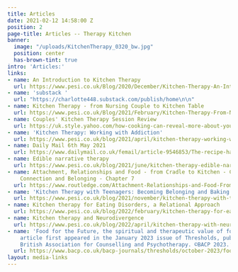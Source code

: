 ```yaml
---
title: Articles
date: 2021-02-12 14:58:00 Z
position: 2
page-title: Articles -- Therapy Kitchen
banner:
  image: "/uploads/KitchenTherapy_0320_bw.jpg"
  position: center
  has-brown-tint: true
intro: 'Articles:'
links:
- name: An Introduction to Kitchen Therapy
  url: https://www.pesi.co.uk/Blog/2020/December/Kitchen-Therapy-An-Introduction
- name: 'substack '
  url: "https://charlotte448.substack.com/publish/home\n\n"
- name: Kitchen Therapy - from Nursing Couple to Kitchen Table
  url: https://www.pesi.co.uk/Blog/2021/February/Kitchen-Therapy-From-Nursing-Couple-to-Kitchen-Tab
- name: Couples' Kitchen Therapy Session Review
  url: https://uk.style.yahoo.com/how-cooking-can-reveal-more-about-your-personality-070826611.html
- name: 'Kitchen Therapy: Working with Addiction'
  url: https://www.pesi.co.uk/blog/2021/april/kitchen-therapy-working-with-addiction
- name: Daily Mail 6th May 2021
  url: https://www.dailymail.co.uk/femail/article-9546853/The-recipe-happy-marriage-Cooking-therapy.html
- name: Edible narrative therapy
  url: https://www.pesi.co.uk/blog/2021/june/kitchen-therapy-edible-narrative-therapy
- name: Attachment, Relationships and Food - from Cradle to Kitchen - Cooking for
    Connection and Belonging - Chapter 7
  url: https://www.routledge.com/Attachment-Relationships-and-Food-From-Cradle-to-Kitchen/Cundy/p/book/9780367561307
- name: 'Kitchen Therapy with Teenagers: Becoming Belonging and Baking Bread'
  url: https://www.pesi.co.uk/blog/2021/november/kitchen-therapy-with-teenagers-becoming-belonging
- name: Kitchen therapy for Eating Disorders, a Relational Approach
  url: https://www.pesi.co.uk/blog/2022/february/kitchen-therapy-for-eating-disorders-a-relational
- name: Kitchen therapy and Neurodivergence
  url: https://www.pesi.co.uk/blog/2022/april/kitchen-therapy-with-neurodivergent-clients-autism
- name: 'Food for the Future, the spiritual and therapeutic value of food.  ‘This
    article first appeared in the January 2023 issue of Thresholds, published by the
    British Association for Counselling and Psychotherapy. ©BACP 2023.’ '
  url: https://www.bacp.co.uk/bacp-journals/thresholds/october-2023/food-for-the-future/
layout: media-links
---
```


